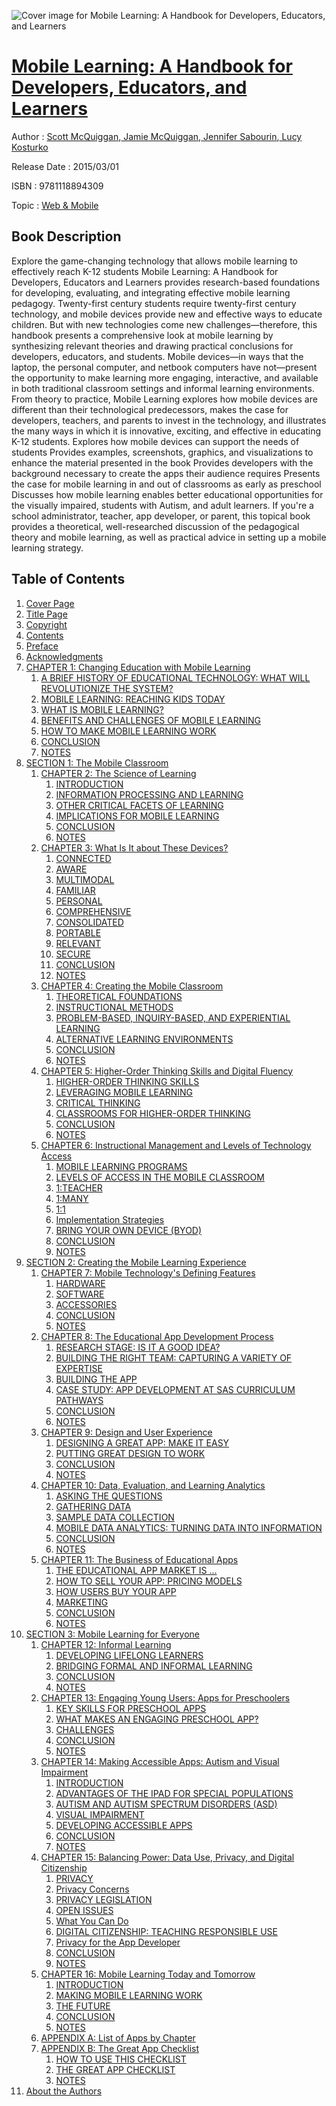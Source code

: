 ![Cover image for Mobile Learning: A Handbook for Developers, Educators, and Learners](https://imgdetail.ebookreading.net/cover/cover/web_mobile/EB9781118894309.jpg)

[Mobile Learning: A Handbook for Developers, Educators, and Learners](https://ebookreading.net/view/book/Mobile+Learning%3A+A+Handbook+for+Developers%2C+Educators%2C+and+Learners-EB9781118894309_1.html "Mobile Learning: A Handbook for Developers, Educators, and Learners")
====================================================================================================================

Author : [Scott McQuiggan](https://ebookreading.net/search/author/Scott+McQuiggan),[ Jamie McQuiggan](https://ebookreading.net/search/author/+Jamie+McQuiggan),[ Jennifer Sabourin](https://ebookreading.net/search/author/+Jennifer+Sabourin),[ Lucy Kosturko](https://ebookreading.net/search/author/+Lucy+Kosturko)

Release Date : 2015/03/01

ISBN : 9781118894309

Topic : [Web & Mobile](https://ebookreading.net/search/category/web-mobile)

Book Description
-----------------

Explore the game-changing technology that allows mobile learning to effectively reach K-12 students
Mobile Learning: A Handbook for Developers, Educators and Learners provides research-based foundations for developing, evaluating, and integrating effective mobile learning pedagogy. Twenty-first century students require twenty-first century technology, and mobile devices provide new and effective ways to educate children.
But with new technologies come new challenges—therefore, this handbook presents a comprehensive look at mobile learning by synthesizing relevant theories and drawing practical conclusions for developers, educators, and students.
Mobile devices—in ways that the laptop, the personal computer, and netbook computers have not—present the opportunity to make learning more engaging, interactive, and available in both traditional classroom settings and informal learning environments. From theory to practice, Mobile Learning explores how mobile devices are different than their technological predecessors, makes the case for developers, teachers, and parents to invest in the technology, and illustrates the many ways in which it is innovative, exciting, and effective in educating K-12 students.
Explores how mobile devices can support the needs of students
Provides examples, screenshots, graphics, and visualizations to enhance the material presented in the book
Provides developers with the background necessary to create the apps their audience requires
Presents the case for mobile learning in and out of classrooms as early as preschool
Discusses how mobile learning enables better educational opportunities for the visually impaired, students with Autism, and adult learners.
If you're a school administrator, teacher, app developer, or parent, this topical book provides a theoretical, well-researched discussion of the pedagogical theory and mobile learning, as well as practical advice in setting up a mobile learning strategy.
              
Table of Contents
-----------------

1. [Cover Page](https://ebookreading.net/view/book/Mobile+Learning%3A+A+Handbook+for+Developers%2C+Educators%2C+and+Learners-EB9781118894309_1.html)
1. [Title Page](https://ebookreading.net/view/book/Mobile+Learning%3A+A+Handbook+for+Developers%2C+Educators%2C+and+Learners-EB9781118894309_3.html)
1. [Copyright](https://ebookreading.net/view/book/Mobile+Learning%3A+A+Handbook+for+Developers%2C+Educators%2C+and+Learners-EB9781118894309_4.html)
1. [Contents](https://ebookreading.net/view/book/Mobile+Learning%3A+A+Handbook+for+Developers%2C+Educators%2C+and+Learners-EB9781118894309_5.html)
1. [Preface](https://ebookreading.net/view/book/Mobile+Learning%3A+A+Handbook+for+Developers%2C+Educators%2C+and+Learners-EB9781118894309_6.html#preface)
1. [Acknowledgments](https://ebookreading.net/view/book/Mobile+Learning%3A+A+Handbook+for+Developers%2C+Educators%2C+and+Learners-EB9781118894309_7.html)
1. [CHAPTER 1: Changing Education with Mobile Learning](https://ebookreading.net/view/book/Mobile+Learning%3A+A+Handbook+for+Developers%2C+Educators%2C+and+Learners-EB9781118894309_8.html#chap1)
    1. [A BRIEF HISTORY OF EDUCATIONAL TECHNOLOGY: WHAT WILL REVOLUTIONIZE THE SYSTEM?](https://ebookreading.net/view/book/Mobile+Learning%3A+A+Handbook+for+Developers%2C+Educators%2C+and+Learners-EB9781118894309_8.html#s2h001)
    1. [MOBILE LEARNING: REACHING KIDS TODAY](https://ebookreading.net/view/book/Mobile+Learning%3A+A+Handbook+for+Developers%2C+Educators%2C+and+Learners-EB9781118894309_8.html#s2h002)
    1. [WHAT IS MOBILE LEARNING?](https://ebookreading.net/view/book/Mobile+Learning%3A+A+Handbook+for+Developers%2C+Educators%2C+and+Learners-EB9781118894309_8.html#s2h003)
    1. [BENEFITS AND CHALLENGES OF MOBILE LEARNING](https://ebookreading.net/view/book/Mobile+Learning%3A+A+Handbook+for+Developers%2C+Educators%2C+and+Learners-EB9781118894309_8.html#s2h004)
    1. [HOW TO MAKE MOBILE LEARNING WORK](https://ebookreading.net/view/book/Mobile+Learning%3A+A+Handbook+for+Developers%2C+Educators%2C+and+Learners-EB9781118894309_8.html#s2h007)
    1. [CONCLUSION](https://ebookreading.net/view/book/Mobile+Learning%3A+A+Handbook+for+Developers%2C+Educators%2C+and+Learners-EB9781118894309_8.html#s2h013)
    1. [NOTES](https://ebookreading.net/view/book/Mobile+Learning%3A+A+Handbook+for+Developers%2C+Educators%2C+and+Learners-EB9781118894309_8.html#s2h014)
1. [SECTION 1: The Mobile Classroom](https://ebookreading.net/view/book/Mobile+Learning%3A+A+Handbook+for+Developers%2C+Educators%2C+and+Learners-EB9781118894309_9.html#sec1)
    1. [CHAPTER 2: The Science of Learning](https://ebookreading.net/view/book/Mobile+Learning%3A+A+Handbook+for+Developers%2C+Educators%2C+and+Learners-EB9781118894309_10.html#chap2)
        1. [INTRODUCTION](https://ebookreading.net/view/book/Mobile+Learning%3A+A+Handbook+for+Developers%2C+Educators%2C+and+Learners-EB9781118894309_10.html#s2h015)
        1. [INFORMATION PROCESSING AND LEARNING](https://ebookreading.net/view/book/Mobile+Learning%3A+A+Handbook+for+Developers%2C+Educators%2C+and+Learners-EB9781118894309_10.html#s2h016)
        1. [OTHER CRITICAL FACETS OF LEARNING](https://ebookreading.net/view/book/Mobile+Learning%3A+A+Handbook+for+Developers%2C+Educators%2C+and+Learners-EB9781118894309_10.html#s2h020)
        1. [IMPLICATIONS FOR MOBILE LEARNING](https://ebookreading.net/view/book/Mobile+Learning%3A+A+Handbook+for+Developers%2C+Educators%2C+and+Learners-EB9781118894309_10.html#s2h024)
        1. [CONCLUSION](https://ebookreading.net/view/book/Mobile+Learning%3A+A+Handbook+for+Developers%2C+Educators%2C+and+Learners-EB9781118894309_10.html#s2h032)
        1. [NOTES](https://ebookreading.net/view/book/Mobile+Learning%3A+A+Handbook+for+Developers%2C+Educators%2C+and+Learners-EB9781118894309_10.html#s2h033)
    1. [CHAPTER 3: What Is It about These Devices?](https://ebookreading.net/view/book/Mobile+Learning%3A+A+Handbook+for+Developers%2C+Educators%2C+and+Learners-EB9781118894309_11.html#chap3)
        1. [CONNECTED](https://ebookreading.net/view/book/Mobile+Learning%3A+A+Handbook+for+Developers%2C+Educators%2C+and+Learners-EB9781118894309_11.html#s2h034)
        1. [AWARE](https://ebookreading.net/view/book/Mobile+Learning%3A+A+Handbook+for+Developers%2C+Educators%2C+and+Learners-EB9781118894309_11.html#s2h037)
        1. [MULTIMODAL](https://ebookreading.net/view/book/Mobile+Learning%3A+A+Handbook+for+Developers%2C+Educators%2C+and+Learners-EB9781118894309_11.html#s2h038)
        1. [FAMILIAR](https://ebookreading.net/view/book/Mobile+Learning%3A+A+Handbook+for+Developers%2C+Educators%2C+and+Learners-EB9781118894309_11.html#s2h039)
        1. [PERSONAL](https://ebookreading.net/view/book/Mobile+Learning%3A+A+Handbook+for+Developers%2C+Educators%2C+and+Learners-EB9781118894309_11.html#s2h040)
        1. [COMPREHENSIVE](https://ebookreading.net/view/book/Mobile+Learning%3A+A+Handbook+for+Developers%2C+Educators%2C+and+Learners-EB9781118894309_11.html#s2h041)
        1. [CONSOLIDATED](https://ebookreading.net/view/book/Mobile+Learning%3A+A+Handbook+for+Developers%2C+Educators%2C+and+Learners-EB9781118894309_11.html#s2h042)
        1. [PORTABLE](https://ebookreading.net/view/book/Mobile+Learning%3A+A+Handbook+for+Developers%2C+Educators%2C+and+Learners-EB9781118894309_11.html#s2h043)
        1. [RELEVANT](https://ebookreading.net/view/book/Mobile+Learning%3A+A+Handbook+for+Developers%2C+Educators%2C+and+Learners-EB9781118894309_11.html#s2h044)
        1. [SECURE](https://ebookreading.net/view/book/Mobile+Learning%3A+A+Handbook+for+Developers%2C+Educators%2C+and+Learners-EB9781118894309_11.html#s2h045)
        1. [CONCLUSION](https://ebookreading.net/view/book/Mobile+Learning%3A+A+Handbook+for+Developers%2C+Educators%2C+and+Learners-EB9781118894309_11.html#s2h046)
        1. [NOTES](https://ebookreading.net/view/book/Mobile+Learning%3A+A+Handbook+for+Developers%2C+Educators%2C+and+Learners-EB9781118894309_11.html#s2h047)
    1. [CHAPTER 4: Creating the Mobile Classroom](https://ebookreading.net/view/book/Mobile+Learning%3A+A+Handbook+for+Developers%2C+Educators%2C+and+Learners-EB9781118894309_12.html#chap4)
        1. [THEORETICAL FOUNDATIONS](https://ebookreading.net/view/book/Mobile+Learning%3A+A+Handbook+for+Developers%2C+Educators%2C+and+Learners-EB9781118894309_12.html#s2h048)
        1. [INSTRUCTIONAL METHODS](https://ebookreading.net/view/book/Mobile+Learning%3A+A+Handbook+for+Developers%2C+Educators%2C+and+Learners-EB9781118894309_12.html#s2h049)
        1. [PROBLEM-BASED, INQUIRY-BASED, AND EXPERIENTIAL LEARNING](https://ebookreading.net/view/book/Mobile+Learning%3A+A+Handbook+for+Developers%2C+Educators%2C+and+Learners-EB9781118894309_12.html#s2h054)
        1. [ALTERNATIVE LEARNING ENVIRONMENTS](https://ebookreading.net/view/book/Mobile+Learning%3A+A+Handbook+for+Developers%2C+Educators%2C+and+Learners-EB9781118894309_12.html#s2h055)
        1. [CONCLUSION](https://ebookreading.net/view/book/Mobile+Learning%3A+A+Handbook+for+Developers%2C+Educators%2C+and+Learners-EB9781118894309_12.html#s2h058)
        1. [NOTES](https://ebookreading.net/view/book/Mobile+Learning%3A+A+Handbook+for+Developers%2C+Educators%2C+and+Learners-EB9781118894309_12.html#s2h059)
    1. [CHAPTER 5: Higher-Order Thinking Skills and Digital Fluency](https://ebookreading.net/view/book/Mobile+Learning%3A+A+Handbook+for+Developers%2C+Educators%2C+and+Learners-EB9781118894309_13.html#chap5)
        1. [HIGHER-ORDER THINKING SKILLS](https://ebookreading.net/view/book/Mobile+Learning%3A+A+Handbook+for+Developers%2C+Educators%2C+and+Learners-EB9781118894309_13.html#s2h060)
        1. [LEVERAGING MOBILE LEARNING](https://ebookreading.net/view/book/Mobile+Learning%3A+A+Handbook+for+Developers%2C+Educators%2C+and+Learners-EB9781118894309_13.html#s2h063)
        1. [CRITICAL THINKING](https://ebookreading.net/view/book/Mobile+Learning%3A+A+Handbook+for+Developers%2C+Educators%2C+and+Learners-EB9781118894309_13.html#s2h068)
        1. [CLASSROOMS FOR HIGHER-ORDER THINKING](https://ebookreading.net/view/book/Mobile+Learning%3A+A+Handbook+for+Developers%2C+Educators%2C+and+Learners-EB9781118894309_13.html#s2h070)
        1. [CONCLUSION](https://ebookreading.net/view/book/Mobile+Learning%3A+A+Handbook+for+Developers%2C+Educators%2C+and+Learners-EB9781118894309_13.html#s2h071)
        1. [NOTES](https://ebookreading.net/view/book/Mobile+Learning%3A+A+Handbook+for+Developers%2C+Educators%2C+and+Learners-EB9781118894309_13.html#s2h072)
    1. [CHAPTER 6: Instructional Management and Levels of Technology Access](https://ebookreading.net/view/book/Mobile+Learning%3A+A+Handbook+for+Developers%2C+Educators%2C+and+Learners-EB9781118894309_14.html#chap6)
        1. [MOBILE LEARNING PROGRAMS](https://ebookreading.net/view/book/Mobile+Learning%3A+A+Handbook+for+Developers%2C+Educators%2C+and+Learners-EB9781118894309_14.html#s2h073)
        1. [LEVELS OF ACCESS IN THE MOBILE CLASSROOM](https://ebookreading.net/view/book/Mobile+Learning%3A+A+Handbook+for+Developers%2C+Educators%2C+and+Learners-EB9781118894309_14.html#s2h080)
        1. [1:TEACHER](https://ebookreading.net/view/book/Mobile+Learning%3A+A+Handbook+for+Developers%2C+Educators%2C+and+Learners-EB9781118894309_14.html#s2h081)
        1. [1:MANY](https://ebookreading.net/view/book/Mobile+Learning%3A+A+Handbook+for+Developers%2C+Educators%2C+and+Learners-EB9781118894309_14.html#s2h083)
        1. [1:1](https://ebookreading.net/view/book/Mobile+Learning%3A+A+Handbook+for+Developers%2C+Educators%2C+and+Learners-EB9781118894309_14.html#s2h088)
        1. [Implementation Strategies](https://ebookreading.net/view/book/Mobile+Learning%3A+A+Handbook+for+Developers%2C+Educators%2C+and+Learners-EB9781118894309_14.html#s2h089)
        1. [BRING YOUR OWN DEVICE (BYOD)](https://ebookreading.net/view/book/Mobile+Learning%3A+A+Handbook+for+Developers%2C+Educators%2C+and+Learners-EB9781118894309_14.html#s2h094)
        1. [CONCLUSION](https://ebookreading.net/view/book/Mobile+Learning%3A+A+Handbook+for+Developers%2C+Educators%2C+and+Learners-EB9781118894309_14.html#s2h099)
        1. [NOTES](https://ebookreading.net/view/book/Mobile+Learning%3A+A+Handbook+for+Developers%2C+Educators%2C+and+Learners-EB9781118894309_14.html#s2h100)
1. [SECTION 2: Creating the Mobile Learning Experience](https://ebookreading.net/view/book/Mobile+Learning%3A+A+Handbook+for+Developers%2C+Educators%2C+and+Learners-EB9781118894309_15.html#sec2)
    1. [CHAPTER 7: Mobile Technology&#39;s Defining Features](https://ebookreading.net/view/book/Mobile+Learning%3A+A+Handbook+for+Developers%2C+Educators%2C+and+Learners-EB9781118894309_16.html#chap7)
        1. [HARDWARE](https://ebookreading.net/view/book/Mobile+Learning%3A+A+Handbook+for+Developers%2C+Educators%2C+and+Learners-EB9781118894309_16.html#s2h101)
        1. [SOFTWARE](https://ebookreading.net/view/book/Mobile+Learning%3A+A+Handbook+for+Developers%2C+Educators%2C+and+Learners-EB9781118894309_16.html#s2h106)
        1. [ACCESSORIES](https://ebookreading.net/view/book/Mobile+Learning%3A+A+Handbook+for+Developers%2C+Educators%2C+and+Learners-EB9781118894309_16.html#s2h114)
        1. [CONCLUSION](https://ebookreading.net/view/book/Mobile+Learning%3A+A+Handbook+for+Developers%2C+Educators%2C+and+Learners-EB9781118894309_16.html#s2h118)
        1. [NOTES](https://ebookreading.net/view/book/Mobile+Learning%3A+A+Handbook+for+Developers%2C+Educators%2C+and+Learners-EB9781118894309_16.html#s2h119)
    1. [CHAPTER 8: The Educational App Development Process](https://ebookreading.net/view/book/Mobile+Learning%3A+A+Handbook+for+Developers%2C+Educators%2C+and+Learners-EB9781118894309_17.html#chap8)
        1. [RESEARCH STAGE: IS IT A GOOD IDEA?](https://ebookreading.net/view/book/Mobile+Learning%3A+A+Handbook+for+Developers%2C+Educators%2C+and+Learners-EB9781118894309_17.html#s2h120)
        1. [BUILDING THE RIGHT TEAM: CAPTURING A VARIETY OF EXPERTISE](https://ebookreading.net/view/book/Mobile+Learning%3A+A+Handbook+for+Developers%2C+Educators%2C+and+Learners-EB9781118894309_17.html#s2h126)
        1. [BUILDING THE APP](https://ebookreading.net/view/book/Mobile+Learning%3A+A+Handbook+for+Developers%2C+Educators%2C+and+Learners-EB9781118894309_17.html#s2h134)
        1. [CASE STUDY: APP DEVELOPMENT AT SAS CURRICULUM PATHWAYS](https://ebookreading.net/view/book/Mobile+Learning%3A+A+Handbook+for+Developers%2C+Educators%2C+and+Learners-EB9781118894309_17.html#s2h139)
        1. [CONCLUSION](https://ebookreading.net/view/book/Mobile+Learning%3A+A+Handbook+for+Developers%2C+Educators%2C+and+Learners-EB9781118894309_17.html#s2h140)
        1. [NOTES](https://ebookreading.net/view/book/Mobile+Learning%3A+A+Handbook+for+Developers%2C+Educators%2C+and+Learners-EB9781118894309_17.html#s2h141)
    1. [CHAPTER 9: Design and User Experience](https://ebookreading.net/view/book/Mobile+Learning%3A+A+Handbook+for+Developers%2C+Educators%2C+and+Learners-EB9781118894309_18.html#chap9)
        1. [DESIGNING A GREAT APP: MAKE IT EASY](https://ebookreading.net/view/book/Mobile+Learning%3A+A+Handbook+for+Developers%2C+Educators%2C+and+Learners-EB9781118894309_18.html#s2h142)
        1. [PUTTING GREAT DESIGN TO WORK](https://ebookreading.net/view/book/Mobile+Learning%3A+A+Handbook+for+Developers%2C+Educators%2C+and+Learners-EB9781118894309_18.html#s2h152)
        1. [CONCLUSION](https://ebookreading.net/view/book/Mobile+Learning%3A+A+Handbook+for+Developers%2C+Educators%2C+and+Learners-EB9781118894309_18.html#s2h158)
        1. [NOTES](https://ebookreading.net/view/book/Mobile+Learning%3A+A+Handbook+for+Developers%2C+Educators%2C+and+Learners-EB9781118894309_18.html#s2h159)
    1. [CHAPTER 10: Data, Evaluation, and Learning Analytics](https://ebookreading.net/view/book/Mobile+Learning%3A+A+Handbook+for+Developers%2C+Educators%2C+and+Learners-EB9781118894309_19.html#chap10)
        1. [ASKING THE QUESTIONS](https://ebookreading.net/view/book/Mobile+Learning%3A+A+Handbook+for+Developers%2C+Educators%2C+and+Learners-EB9781118894309_19.html#s2h160)
        1. [GATHERING DATA](https://ebookreading.net/view/book/Mobile+Learning%3A+A+Handbook+for+Developers%2C+Educators%2C+and+Learners-EB9781118894309_19.html#s2h165)
        1. [SAMPLE DATA COLLECTION](https://ebookreading.net/view/book/Mobile+Learning%3A+A+Handbook+for+Developers%2C+Educators%2C+and+Learners-EB9781118894309_19.html#s2h171)
        1. [MOBILE DATA ANALYTICS: TURNING DATA INTO INFORMATION](https://ebookreading.net/view/book/Mobile+Learning%3A+A+Handbook+for+Developers%2C+Educators%2C+and+Learners-EB9781118894309_19.html#s2h175)
        1. [CONCLUSION](https://ebookreading.net/view/book/Mobile+Learning%3A+A+Handbook+for+Developers%2C+Educators%2C+and+Learners-EB9781118894309_19.html#s2h178)
        1. [NOTES](https://ebookreading.net/view/book/Mobile+Learning%3A+A+Handbook+for+Developers%2C+Educators%2C+and+Learners-EB9781118894309_19.html#s2h179)
    1. [CHAPTER 11: The Business of Educational Apps](https://ebookreading.net/view/book/Mobile+Learning%3A+A+Handbook+for+Developers%2C+Educators%2C+and+Learners-EB9781118894309_20.html#chap11)
        1. [THE EDUCATIONAL APP MARKET IS …](https://ebookreading.net/view/book/Mobile+Learning%3A+A+Handbook+for+Developers%2C+Educators%2C+and+Learners-EB9781118894309_20.html#s2h180)
        1. [HOW TO SELL YOUR APP: PRICING MODELS](https://ebookreading.net/view/book/Mobile+Learning%3A+A+Handbook+for+Developers%2C+Educators%2C+and+Learners-EB9781118894309_20.html#s2h188)
        1. [HOW USERS BUY YOUR APP](https://ebookreading.net/view/book/Mobile+Learning%3A+A+Handbook+for+Developers%2C+Educators%2C+and+Learners-EB9781118894309_20.html#s2h192)
        1. [MARKETING](https://ebookreading.net/view/book/Mobile+Learning%3A+A+Handbook+for+Developers%2C+Educators%2C+and+Learners-EB9781118894309_20.html#s2h197)
        1. [CONCLUSION](https://ebookreading.net/view/book/Mobile+Learning%3A+A+Handbook+for+Developers%2C+Educators%2C+and+Learners-EB9781118894309_20.html#s2h204)
        1. [NOTES](https://ebookreading.net/view/book/Mobile+Learning%3A+A+Handbook+for+Developers%2C+Educators%2C+and+Learners-EB9781118894309_20.html#s2h205)
1. [SECTION 3: Mobile Learning for Everyone](https://ebookreading.net/view/book/Mobile+Learning%3A+A+Handbook+for+Developers%2C+Educators%2C+and+Learners-EB9781118894309_21.html#sec3)
    1. [CHAPTER 12: Informal Learning](https://ebookreading.net/view/book/Mobile+Learning%3A+A+Handbook+for+Developers%2C+Educators%2C+and+Learners-EB9781118894309_22.html#chap12)
        1. [DEVELOPING LIFELONG LEARNERS](https://ebookreading.net/view/book/Mobile+Learning%3A+A+Handbook+for+Developers%2C+Educators%2C+and+Learners-EB9781118894309_22.html#s2h206)
        1. [BRIDGING FORMAL AND INFORMAL LEARNING](https://ebookreading.net/view/book/Mobile+Learning%3A+A+Handbook+for+Developers%2C+Educators%2C+and+Learners-EB9781118894309_22.html#s2h207)
        1. [CONCLUSION](https://ebookreading.net/view/book/Mobile+Learning%3A+A+Handbook+for+Developers%2C+Educators%2C+and+Learners-EB9781118894309_22.html#s2h213)
        1. [NOTES](https://ebookreading.net/view/book/Mobile+Learning%3A+A+Handbook+for+Developers%2C+Educators%2C+and+Learners-EB9781118894309_22.html#s2h214)
    1. [CHAPTER 13: Engaging Young Users: Apps for Preschoolers](https://ebookreading.net/view/book/Mobile+Learning%3A+A+Handbook+for+Developers%2C+Educators%2C+and+Learners-EB9781118894309_23.html#chap13)
        1. [KEY SKILLS FOR PRESCHOOL APPS](https://ebookreading.net/view/book/Mobile+Learning%3A+A+Handbook+for+Developers%2C+Educators%2C+and+Learners-EB9781118894309_23.html#s2h215)
        1. [WHAT MAKES AN ENGAGING PRESCHOOL APP?](https://ebookreading.net/view/book/Mobile+Learning%3A+A+Handbook+for+Developers%2C+Educators%2C+and+Learners-EB9781118894309_23.html#s2h222)
        1. [CHALLENGES](https://ebookreading.net/view/book/Mobile+Learning%3A+A+Handbook+for+Developers%2C+Educators%2C+and+Learners-EB9781118894309_23.html#s2h226)
        1. [CONCLUSION](https://ebookreading.net/view/book/Mobile+Learning%3A+A+Handbook+for+Developers%2C+Educators%2C+and+Learners-EB9781118894309_23.html#s2h232)
        1. [NOTES](https://ebookreading.net/view/book/Mobile+Learning%3A+A+Handbook+for+Developers%2C+Educators%2C+and+Learners-EB9781118894309_23.html#s2h233)
    1. [CHAPTER 14: Making Accessible Apps: Autism and Visual Impairment](https://ebookreading.net/view/book/Mobile+Learning%3A+A+Handbook+for+Developers%2C+Educators%2C+and+Learners-EB9781118894309_24.html#chap14)
        1. [INTRODUCTION](https://ebookreading.net/view/book/Mobile+Learning%3A+A+Handbook+for+Developers%2C+Educators%2C+and+Learners-EB9781118894309_24.html#s2h234)
        1. [ADVANTAGES OF THE IPAD FOR SPECIAL POPULATIONS](https://ebookreading.net/view/book/Mobile+Learning%3A+A+Handbook+for+Developers%2C+Educators%2C+and+Learners-EB9781118894309_24.html#s2h235)
        1. [AUTISM AND AUTISM SPECTRUM DISORDERS (ASD)](https://ebookreading.net/view/book/Mobile+Learning%3A+A+Handbook+for+Developers%2C+Educators%2C+and+Learners-EB9781118894309_24.html#s2h240)
        1. [VISUAL IMPAIRMENT](https://ebookreading.net/view/book/Mobile+Learning%3A+A+Handbook+for+Developers%2C+Educators%2C+and+Learners-EB9781118894309_24.html#s2h245)
        1. [DEVELOPING ACCESSIBLE APPS](https://ebookreading.net/view/book/Mobile+Learning%3A+A+Handbook+for+Developers%2C+Educators%2C+and+Learners-EB9781118894309_24.html#s2h250)
        1. [CONCLUSION](https://ebookreading.net/view/book/Mobile+Learning%3A+A+Handbook+for+Developers%2C+Educators%2C+and+Learners-EB9781118894309_24.html#s2h255)
        1. [NOTES](https://ebookreading.net/view/book/Mobile+Learning%3A+A+Handbook+for+Developers%2C+Educators%2C+and+Learners-EB9781118894309_24.html#s2h256)
    1. [CHAPTER 15: Balancing Power: Data Use, Privacy, and Digital Citizenship](https://ebookreading.net/view/book/Mobile+Learning%3A+A+Handbook+for+Developers%2C+Educators%2C+and+Learners-EB9781118894309_25.html#chap15)
        1. [PRIVACY](https://ebookreading.net/view/book/Mobile+Learning%3A+A+Handbook+for+Developers%2C+Educators%2C+and+Learners-EB9781118894309_25.html#s2h257)
        1. [Privacy Concerns](https://ebookreading.net/view/book/Mobile+Learning%3A+A+Handbook+for+Developers%2C+Educators%2C+and+Learners-EB9781118894309_25.html#s2h258)
        1. [PRIVACY LEGISLATION](https://ebookreading.net/view/book/Mobile+Learning%3A+A+Handbook+for+Developers%2C+Educators%2C+and+Learners-EB9781118894309_25.html#s2h265)
        1. [OPEN ISSUES](https://ebookreading.net/view/book/Mobile+Learning%3A+A+Handbook+for+Developers%2C+Educators%2C+and+Learners-EB9781118894309_25.html#s2h266)
        1. [What You Can Do](https://ebookreading.net/view/book/Mobile+Learning%3A+A+Handbook+for+Developers%2C+Educators%2C+and+Learners-EB9781118894309_25.html#s2h267)
        1. [DIGITAL CITIZENSHIP: TEACHING RESPONSIBLE USE](https://ebookreading.net/view/book/Mobile+Learning%3A+A+Handbook+for+Developers%2C+Educators%2C+and+Learners-EB9781118894309_25.html#s2h271)
        1. [Privacy for the App Developer](https://ebookreading.net/view/book/Mobile+Learning%3A+A+Handbook+for+Developers%2C+Educators%2C+and+Learners-EB9781118894309_25.html#s2h272)
        1. [CONCLUSION](https://ebookreading.net/view/book/Mobile+Learning%3A+A+Handbook+for+Developers%2C+Educators%2C+and+Learners-EB9781118894309_25.html#s2h273)
        1. [NOTES](https://ebookreading.net/view/book/Mobile+Learning%3A+A+Handbook+for+Developers%2C+Educators%2C+and+Learners-EB9781118894309_25.html#s2h274)
    1. [CHAPTER 16: Mobile Learning Today and Tomorrow](https://ebookreading.net/view/book/Mobile+Learning%3A+A+Handbook+for+Developers%2C+Educators%2C+and+Learners-EB9781118894309_26.html#chap16)
        1. [INTRODUCTION](https://ebookreading.net/view/book/Mobile+Learning%3A+A+Handbook+for+Developers%2C+Educators%2C+and+Learners-EB9781118894309_26.html#s2h275)
        1. [MAKING MOBILE LEARNING WORK](https://ebookreading.net/view/book/Mobile+Learning%3A+A+Handbook+for+Developers%2C+Educators%2C+and+Learners-EB9781118894309_26.html#s2h276)
        1. [THE FUTURE](https://ebookreading.net/view/book/Mobile+Learning%3A+A+Handbook+for+Developers%2C+Educators%2C+and+Learners-EB9781118894309_26.html#s2h282)
        1. [CONCLUSION](https://ebookreading.net/view/book/Mobile+Learning%3A+A+Handbook+for+Developers%2C+Educators%2C+and+Learners-EB9781118894309_26.html#s2h289)
        1. [NOTES](https://ebookreading.net/view/book/Mobile+Learning%3A+A+Handbook+for+Developers%2C+Educators%2C+and+Learners-EB9781118894309_26.html#s2h290)
    1. [APPENDIX A: List of Apps by Chapter](https://ebookreading.net/view/book/Mobile+Learning%3A+A+Handbook+for+Developers%2C+Educators%2C+and+Learners-EB9781118894309_27.html#appA)
    1. [APPENDIX B: The Great App Checklist](https://ebookreading.net/view/book/Mobile+Learning%3A+A+Handbook+for+Developers%2C+Educators%2C+and+Learners-EB9781118894309_28.html#appB)
        1. [HOW TO USE THIS CHECKLIST](https://ebookreading.net/view/book/Mobile+Learning%3A+A+Handbook+for+Developers%2C+Educators%2C+and+Learners-EB9781118894309_28.html#appsec001)
        1. [THE GREAT APP CHECKLIST](https://ebookreading.net/view/book/Mobile+Learning%3A+A+Handbook+for+Developers%2C+Educators%2C+and+Learners-EB9781118894309_28.html#appsec002)
        1. [NOTES](https://ebookreading.net/view/book/Mobile+Learning%3A+A+Handbook+for+Developers%2C+Educators%2C+and+Learners-EB9781118894309_28.html#appsec003)
1. [About the Authors](https://ebookreading.net/view/book/Mobile+Learning%3A+A+Handbook+for+Developers%2C+Educators%2C+and+Learners-EB9781118894309_29.html#authors)
